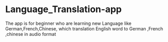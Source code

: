 # Language_Translation-app

The app is for beginner who are learning new Language like German,French,Chinese, which translation English word to German ,French ,chinese in audio format
